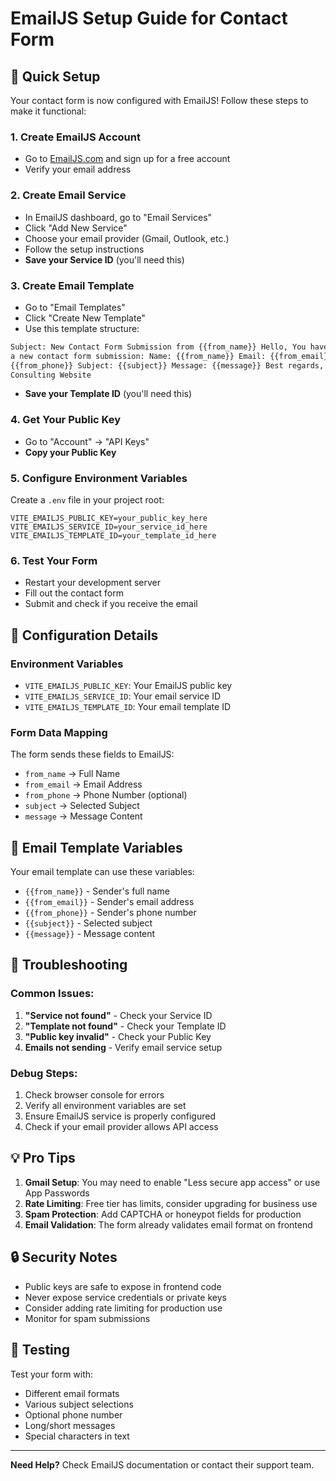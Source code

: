 # EmailJS Setup Guide for Contact Form

## 🚀 Quick Setup

Your contact form is now configured with EmailJS! Follow these steps to make it functional:

### 1. Create EmailJS Account

- Go to [EmailJS.com](https://www.emailjs.com/) and sign up for a free account
- Verify your email address

### 2. Create Email Service

- In EmailJS dashboard, go to "Email Services"
- Click "Add New Service"
- Choose your email provider (Gmail, Outlook, etc.)
- Follow the setup instructions
- **Save your Service ID** (you'll need this)

### 3. Create Email Template

- Go to "Email Templates"
- Click "Create New Template"
- Use this template structure:

```html
Subject: New Contact Form Submission from {{from_name}} Hello, You have received
a new contact form submission: Name: {{from_name}} Email: {{from_email}} Phone:
{{from_phone}} Subject: {{subject}} Message: {{message}} Best regards, Techaxis
Consulting Website
```

- **Save your Template ID** (you'll need this)

### 4. Get Your Public Key

- Go to "Account" → "API Keys"
- **Copy your Public Key**

### 5. Configure Environment Variables

Create a `.env` file in your project root:

```env
VITE_EMAILJS_PUBLIC_KEY=your_public_key_here
VITE_EMAILJS_SERVICE_ID=your_service_id_here
VITE_EMAILJS_TEMPLATE_ID=your_template_id_here
```

### 6. Test Your Form

- Restart your development server
- Fill out the contact form
- Submit and check if you receive the email

## 🔧 Configuration Details

### Environment Variables

- `VITE_EMAILJS_PUBLIC_KEY`: Your EmailJS public key
- `VITE_EMAILJS_SERVICE_ID`: Your email service ID
- `VITE_EMAILJS_TEMPLATE_ID`: Your email template ID

### Form Data Mapping

The form sends these fields to EmailJS:

- `from_name` → Full Name
- `from_email` → Email Address
- `from_phone` → Phone Number (optional)
- `subject` → Selected Subject
- `message` → Message Content

## 📧 Email Template Variables

Your email template can use these variables:

- `{{from_name}}` - Sender's full name
- `{{from_email}}` - Sender's email address
- `{{from_phone}}` - Sender's phone number
- `{{subject}}` - Selected subject
- `{{message}}` - Message content

## 🚨 Troubleshooting

### Common Issues:

1. **"Service not found"** - Check your Service ID
2. **"Template not found"** - Check your Template ID
3. **"Public key invalid"** - Check your Public Key
4. **Emails not sending** - Verify email service setup

### Debug Steps:

1. Check browser console for errors
2. Verify all environment variables are set
3. Ensure EmailJS service is properly configured
4. Check if your email provider allows API access

## 💡 Pro Tips

1. **Gmail Setup**: You may need to enable "Less secure app access" or use App Passwords
2. **Rate Limiting**: Free tier has limits, consider upgrading for business use
3. **Spam Protection**: Add CAPTCHA or honeypot fields for production
4. **Email Validation**: The form already validates email format on frontend

## 🔒 Security Notes

- Public keys are safe to expose in frontend code
- Never expose service credentials or private keys
- Consider adding rate limiting for production use
- Monitor for spam submissions

## 📱 Testing

Test your form with:

- Different email formats
- Various subject selections
- Optional phone number
- Long/short messages
- Special characters in text

---

**Need Help?** Check EmailJS documentation or contact their support team.
